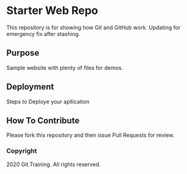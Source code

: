 # Starter Web Repo

This repository is for showing how Git and GitHub work. Updating for emergency fix after stashing.

## Purpose

Sample website with plenty of files for demos.

## Deployment

Steps to Deploye your apllication

## How To Contribute

Please fork this repository and then issue Pull Requests for review.

### Copyright

2020 Git.Training. All rights reserved.
